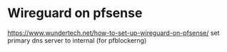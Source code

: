 # Wireguard on pfsense
https://www.wundertech.net/how-to-set-up-wireguard-on-pfsense/
set primary dns server to internal (for pfblockerng)
